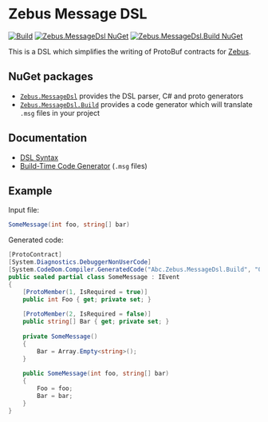 # Zebus Message DSL

[![Build](https://github.com/Abc-Arbitrage/Zebus.MessageDsl/workflows/Build/badge.svg)](https://github.com/Abc-Arbitrage/Zebus.MessageDsl/actions?query=workflow%3ABuild)
[![Zebus.MessageDsl NuGet](https://img.shields.io/nuget/v/Zebus.MessageDsl.svg?label=Zebus.MessageDsl&logo=NuGet)](https://www.nuget.org/packages/Zebus.MessageDsl)
[![Zebus.MessageDsl.Build NuGet](https://img.shields.io/nuget/v/Zebus.MessageDsl.Build.svg?label=Zebus.MessageDsl.Build&logo=NuGet)](https://www.nuget.org/packages/Zebus.MessageDsl.Build)

This is a DSL which simplifies the writing of ProtoBuf contracts for [Zebus](https://github.com/Abc-Arbitrage/Zebus).

## NuGet packages

 - [`Zebus.MessageDsl`](https://www.nuget.org/packages/Zebus.MessageDsl) provides the DSL parser, C# and proto generators
 - [`Zebus.MessageDsl.Build`](https://www.nuget.org/packages/Zebus.MessageDsl.Build) provides a code generator which will translate `.msg` files in your project

## Documentation

 - [DSL Syntax](docs/Syntax.md)
 - [Build-Time Code Generator](docs/BuildTimeCodeGen.md) (`.msg` files)

## Example

Input file:

```C#
SomeMessage(int foo, string[] bar)
```

Generated code:

```C#
[ProtoContract]
[System.Diagnostics.DebuggerNonUserCode]
[System.CodeDom.Compiler.GeneratedCode("Abc.Zebus.MessageDsl.Build", "0.3.0.0")]
public sealed partial class SomeMessage : IEvent
{
    [ProtoMember(1, IsRequired = true)]
    public int Foo { get; private set; }
        
    [ProtoMember(2, IsRequired = false)]
    public string[] Bar { get; private set; }
        
    private SomeMessage()
    {
        Bar = Array.Empty<string>();
    }
        
    public SomeMessage(int foo, string[] bar)
    {
        Foo = foo;
        Bar = bar;
    }
}
```
